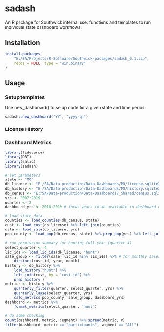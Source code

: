 
# sadash

An R package for Southwick internal use: functions and templates to run individual state dashboard workflows.

## Installation

``` r
install.packages(
    "E:/SA/Projects/R-Software/Southwick-packages/sadash_0.1.zip", 
    repos = NULL, type = "win.binary"
)
```

## Usage

### Setup templates

Use new_dashboard() to setup code for a given state and time period:

``` r
sadash::new_dashboard("YY", "yyyy-qn")
```

### License History

### Dashboard Metrics

``` r
library(tidyverse)
library(DBI)
library(salic)
library(sadash)

# set parameters
state <- "MO"
db_license <- "E:/SA/Data-production/Data-Dashboards/MO/license.sqlite3"
db_history <- "E:/SA/Data-production/Data-Dashboards/MO/history.sqlite3"
db_census <- "E:/SA/Data-production/Data-Dashboards/_Shared/census.sqlite3"
yrs <- 2007:2019
quarter <- 2
dashboard_yrs <- 2018:2019 # focus years to be available in dashboard dropdown menu

# load state data
counties <- load_counties(db_census, state)
cust <- load_cust(db_license) %>% left_join(counties)
sale <- load_sale(db_license, yrs)
pop_county <- load_pop(db_census, state) %>% prep_pop(yrs) %>% left_join(counties)

# run permission summary for hunting full-year (quarter 4)
select_quarter <- 4
lic_ids <- load_lic_ids(db_license, "hunt")
sale_group <- filter(sale, lic_id %in% lic_ids) %>% # for monthly sales
    distinct(cust_id, year, month)
history <- db_history %>%
    load_history("hunt") %>%
    left_join(cust, by = "cust_id") %>%
    prep_history()
metrics <- history %>%
    quarterly_filter(quarter, select_quarter, yrs) %>%
    quarterly_lapse(select_quarter, yrs)
    calc_metrics(pop_county, sale_group, dashboard_yrs)
dashboard <- metrics %>%
    format_metrics(select_quarter, "hunt")

# do some checking
count(dashboard, metric, segment) %>% spread(metric, n)
filter(dashboard, metric == "participants", segment == "All")
```
